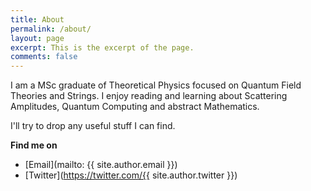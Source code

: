 ```yaml
---
title: About
permalink: /about/
layout: page
excerpt: This is the excerpt of the page.
comments: false
---
```


I am a MSc graduate of Theoretical Physics focused on Quantum Field Theories and Strings. I enjoy reading and learning about Scattering Amplitudes, Quantum Computing and abstract Mathematics.


I'll try to drop any useful stuff I can find.

**Find me on**

- [Email](mailto: {{ site.author.email }})
- [Twitter](https://twitter.com/{{ site.author.twitter }}) 
